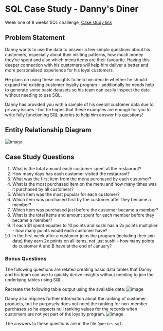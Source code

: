 # SQL Case Study - Danny's Diner

Week one of 8 weeks SQL challenge, [Case study link](https://8weeksqlchallenge.com/case-study-1/)
## Problem Statement
Danny wants to use the data to answer a few simple questions about his customers, especially about their visiting patterns, how much money they’ve spent and also which menu items are their favourite. Having this deeper connection with his customers will help him deliver a better and more personalised experience for his loyal customers.

He plans on using these insights to help him decide whether he should expand the existing customer loyalty program - additionally he needs help to generate some basic datasets so his team can easily inspect the data without needing to use SQL.

Danny has provided you with a sample of his overall customer data due to privacy issues - but he hopes that these examples are enough for you to write fully functioning SQL queries to help him answer his questions!

## Entity Relationship Diagram

![image](https://github.com/user-attachments/assets/e850fb85-9c71-495a-8081-8be50943de26)

## Case Study Questions
1. What is the total amount each customer spent at the restaurant?
2. How many days has each customer visited the restaurant?
3. What was the first item from the menu purchased by each customer?
4. What is the most purchased item on the menu and how many times was it purchased by all customers?
5. Which item was the most popular for each customer?
6. Which item was purchased first by the customer after they became a member?
7. Which item was purchased just before the customer became a member?
8. What is the total items and amount spent for each member before they became a member?
9. If each $1 spent equates to 10 points and sushi has a 2x points multiplier - how many points would each customer have?
10. In the first week after a customer joins the program (including their join date) they earn 2x points on all items, not just sushi - how many points do customer A and B have at the end of January?

### Bonus Questions
The following questions are related creating basic data tables that Danny and his team can use to quickly derive insights without needing to join the underlying tables using SQL.

Recreate the following table output using the available data:
![image](https://github.com/user-attachments/assets/c352d42a-e68a-4272-a41c-8c7975edb5e4)

Danny also requires further information about the ranking of customer products, but he purposely does not need the ranking for non-member purchases so he expects null ranking values for the records when customers are not yet part of the loyalty program.
![image](https://github.com/user-attachments/assets/4471de1d-0567-4282-ac0e-d26537ad7fe6)

The answers to these questions are in the file `Queries.sql`. 
